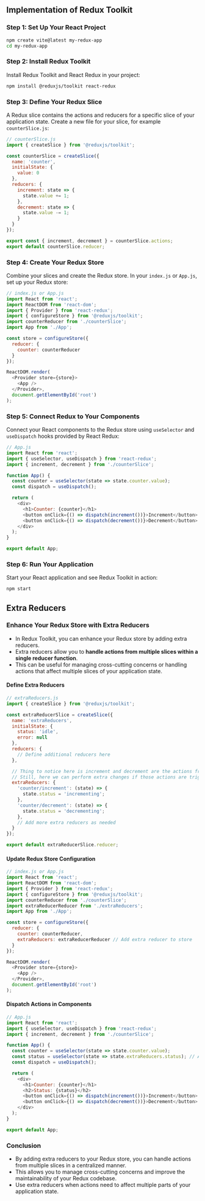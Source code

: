 ## Implementation of Redux Toolkit

### Step 1: Set Up Your React Project

```bash
npm create vite@latest my-redux-app
cd my-redux-app
```

### Step 2: Install Redux Toolkit
Install Redux Toolkit and React Redux in your project:

```bash
npm install @reduxjs/toolkit react-redux
```

### Step 3: Define Your Redux Slice
A Redux slice contains the actions and reducers for a specific slice of your application state. Create a new file for your slice, for example `counterSlice.js`:

```javascript
// counterSlice.js
import { createSlice } from '@reduxjs/toolkit';

const counterSlice = createSlice({
  name: 'counter',
  initialState: {
    value: 0
  },
  reducers: {
    increment: state => {
      state.value += 1;
    },
    decrement: state => {
      state.value -= 1;
    }
  }
});

export const { increment, decrement } = counterSlice.actions;
export default counterSlice.reducer;
```

### Step 4: Create Your Redux Store
Combine your slices and create the Redux store. In your `index.js` or `App.js`, set up your Redux store:

```javascript
// index.js or App.js
import React from 'react';
import ReactDOM from 'react-dom';
import { Provider } from 'react-redux';
import { configureStore } from '@reduxjs/toolkit';
import counterReducer from './counterSlice';
import App from './App';

const store = configureStore({
  reducer: {
    counter: counterReducer
  }
});

ReactDOM.render(
  <Provider store={store}>
    <App />
  </Provider>,
  document.getElementById('root')
);
```

### Step 5: Connect Redux to Your Components
Connect your React components to the Redux store using `useSelector` and `useDispatch` hooks provided by React Redux:

```javascript
// App.js
import React from 'react';
import { useSelector, useDispatch } from 'react-redux';
import { increment, decrement } from './counterSlice';

function App() {
  const counter = useSelector(state => state.counter.value);
  const dispatch = useDispatch();

  return (
    <div>
      <h1>Counter: {counter}</h1>
      <button onClick={() => dispatch(increment())}>Increment</button>
      <button onClick={() => dispatch(decrement())}>Decrement</button>
    </div>
  );
}

export default App;
```

### Step 6: Run Your Application
Start your React application and see Redux Toolkit in action:

```bash
npm start
```

## Extra Reducers

### Enhance Your Redux Store with Extra Reducers

- In Redux Toolkit, you can enhance your Redux store by adding extra reducers. 
- Extra reducers allow you to **handle actions from multiple slices within a single reducer function**. 
- This can be useful for managing cross-cutting concerns or handling actions that affect multiple slices of your application state.

#### Define Extra Reducers

```javascript
// extraReducers.js
import { createSlice } from '@reduxjs/toolkit';

const extraReducerSlice = createSlice({
  name: 'extraReducers',
  initialState: {
    status: 'idle',
    error: null
  },
  reducers: {
    // Define additional reducers here
  },

  // Thing to notice here is increment and decrement are the actions from Counter SLice
  // Still, here we can perform extra changes if those actions are triggered
  extraReducers: {
    'counter/increment': (state) => {
      state.status = 'incrementing';
    },
    'counter/decrement': (state) => {
      state.status = 'decrementing';
    },
    // Add more extra reducers as needed
  }
});

export default extraReducerSlice.reducer;
```

#### Update Redux Store Configuration

```javascript
// index.js or App.js
import React from 'react';
import ReactDOM from 'react-dom';
import { Provider } from 'react-redux';
import { configureStore } from '@reduxjs/toolkit';
import counterReducer from './counterSlice';
import extraReducerReducer from './extraReducers';
import App from './App';

const store = configureStore({
  reducer: {
    counter: counterReducer,
    extraReducers: extraReducerReducer // Add extra reducer to store
  }
});

ReactDOM.render(
  <Provider store={store}>
    <App />
  </Provider>,
  document.getElementById('root')
);
```

#### Dispatch Actions in Components

```javascript
// App.js
import React from 'react';
import { useSelector, useDispatch } from 'react-redux';
import { increment, decrement } from './counterSlice';

function App() {
  const counter = useSelector(state => state.counter.value);
  const status = useSelector(state => state.extraReducers.status); // Access extra reducer state
  const dispatch = useDispatch();

  return (
    <div>
      <h1>Counter: {counter}</h1>
      <h2>Status: {status}</h2>
      <button onClick={() => dispatch(increment())}>Increment</button>
      <button onClick={() => dispatch(decrement())}>Decrement</button>
    </div>
  );
}

export default App;
```

### Conclusion

- By adding extra reducers to your Redux store, you can handle actions from multiple slices in a centralized manner. 
- This allows you to manage cross-cutting concerns and improve the maintainability of your Redux codebase. 
- Use extra reducers when actions need to affect multiple parts of your application state.